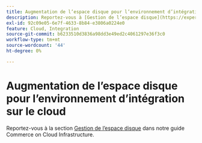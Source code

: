 ```yaml
---
title: Augmentation de l’espace disque pour l’environnement d’intégration sur le cloud
description: Reportez-vous à [Gestion de l’espace disque](https://experienceleague.adobe.com/fr/docs/commerce-cloud-service/user-guide/develop/storage/manage-disk-space) dans notre guide Commerce on Cloud Infrastructure.
exl-id: 92c09e05-6e7f-4633-8b84-e3806a0224e0
feature: Cloud, Integration
source-git-commit: b6233510d3836a98dd3e49ed2c4061297e36f3c0
workflow-type: tm+mt
source-wordcount: '44'
ht-degree: 0%

---
```


# Augmentation de l’espace disque pour l’environnement d’intégration sur le cloud

Reportez-vous à la section [Gestion de l’espace disque](https://experienceleague.adobe.com/fr/docs/commerce-cloud-service/user-guide/develop/storage/manage-disk-space) dans notre guide Commerce on Cloud Infrastructure.
